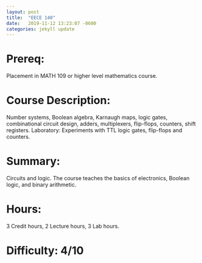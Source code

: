 ```yaml
---
layout: post
title:  "EECE 140"
date:   2019-11-12 13:23:07 -0600
categories: jekyll update
---
```

# Prereq:  
Placement in MATH 109 or higher level mathematics course.  

# Course Description:  
Number systems, Boolean algebra, Karnaugh maps, logic gates, combinational circuit design, adders, multiplexers, flip-flops, counters, shift registers. Laboratory: Experiments with TTL logic gates, flip-flops and counters.  
  
# Summary:  
Circuits and logic.  The course teaches the basics of electronics, Boolean logic, and binary arithmetic.  
  
# Hours:  
3 Credit hours, 2 Lecture hours, 3 Lab hours.  
    
# Difficulty:  4/10